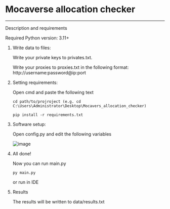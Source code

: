 # Mocaverse allocation checker
<hr>

Description and requirements

Required Python version: 3.11+

1. Write data to files:

   Write your private keys to privates.txt.
   
   Write your proxies to proxies.txt in the following format: http://username:password@ip:port

2. Setting requirements:

   Open cmd and paste the following text
   
   ```
   cd path/to/projroject (e.g. cd C:\Users\Administrator\Desktop\Mocavers_allocation_checker)
   ```

   ```
   pip install -r requirements.txt
   ```

3. Software setup:
   
   Open config.py and edit the following variables
  
   ![image](https://github.com/deerfern9/Mocavers_allocation_checker/assets/81830808/7a246102-6bfb-421a-914c-21f478d39ef5)


4. All done!
   
   Now you can run main.py
   
   ```
   py main.py
   ```

   or run in IDE

5. Results

   The results will be written to data/results.txt
